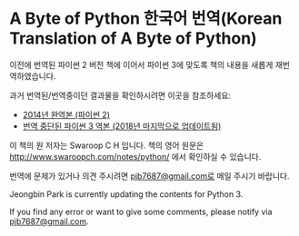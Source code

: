 # A Byte of Python 한국어 번역(Korean Translation of A Byte of Python)

이전에 번역된 파이썬 2 버전 책에 이어서 파이썬 3에 맞도록 책의 내용을 새롭게 재번역하였습니다.

과거 번역된/번역중이던 결과물을 확인하시려면 이곳을 참조하세요:

  - [2014년 완역본 (파이썬 2)](http://byteofpython-korean.sourceforge.net/byte_of_python.pdf)
  - [번역 중단된 파이썬 3 역본 (2018년 마지막으로 업데이트됨)](https://github.com/Byte-of-Python-Korean-Translation/byte_of_python/tree/old-translations)

이 책의 원 저자는 Swaroop C H 입니다. 책의 영어 원문은 http://www.swaroopch.com/notes/python/ 에서 확인하실 수 있습니다.

번역에 문제가 있거나 의견 주시려면 pjb7687@gmail.com로 메일 주시기 바랍니다.

Jeongbin Park is currently updating the contents for Python 3.

If you find any error or want to give some comments, please notify via pjb7687@gmail.com.
